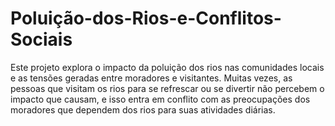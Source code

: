 # Poluição-dos-Rios-e-Conflitos-Sociais
Este projeto explora o impacto da poluição dos rios nas comunidades locais e as tensões geradas entre moradores e visitantes. Muitas vezes, as pessoas que visitam os rios para se refrescar ou se divertir não percebem o impacto que causam, e isso entra em conflito com as preocupações dos moradores que dependem dos rios para suas atividades diárias.
